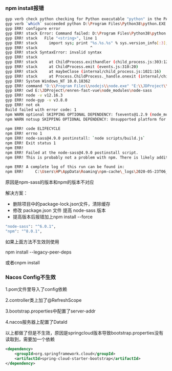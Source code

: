 ### npm install报错

```sh
gyp verb check python checking for Python executable "python" in the PATH
gyp verb `which` succeeded python D:\Program Files\Python38\python.EXE
gyp ERR! configure error
gyp ERR! stack Error: Command failed: D:\Program Files\Python38\python.EXE -c import sys; print "%s.%s.%s" % sys.version_info[:3];
gyp ERR! stack   File "<string>", line 1
gyp ERR! stack     import sys; print "%s.%s.%s" % sys.version_info[:3];
gyp ERR! stack                       ^
gyp ERR! stack SyntaxError: invalid syntax
gyp ERR! stack
gyp ERR! stack     at ChildProcess.exithandler (child_process.js:303:12)
gyp ERR! stack     at ChildProcess.emit (events.js:310:20)
gyp ERR! stack     at maybeClose (internal/child_process.js:1021:16)
gyp ERR! stack     at Process.ChildProcess._handle.onexit (internal/child_process.js:286:5)
gyp ERR! System Windows_NT 10.0.18362
gyp ERR! command "D:\\Program Files\\nodejs\\node.exe" "E:\\JDProject\\renren-fast-vue\\node_modules\\node-gyp\\bin\\node-gyp.js" "rebuild" "--verbose" "--libsass_ext=" "--libsass_cflags=" "--libsass_ldflags=" "--libsass_library="
gyp ERR! cwd E:\JDProject\renren-fast-vue\node_modules\node-sass
gyp ERR! node -v v12.16.3
gyp ERR! node-gyp -v v3.8.0
gyp ERR! not ok
Build failed with error code: 1
npm WARN optional SKIPPING OPTIONAL DEPENDENCY: fsevents@1.2.9 (node_modules\fsevents):
npm WARN notsup SKIPPING OPTIONAL DEPENDENCY: Unsupported platform for fsevents@1.2.9: wanted {"os":"darwin","arch":"any"} (current: {"os":"win32","arch":"x64"})
 
npm ERR! code ELIFECYCLE
npm ERR! errno 1
npm ERR! node-sass@4.9.0 postinstall: `node scripts/build.js`
npm ERR! Exit status 1
npm ERR!
npm ERR! Failed at the node-sass@4.9.0 postinstall script.
npm ERR! This is probably not a problem with npm. There is likely additional logging output above.
 
npm ERR! A complete log of this run can be found in:
npm ERR!     C:\Users\HP\AppData\Roaming\npm-cache\_logs\2020-05-23T06_27_44_952Z-debug.log
```

原因是npm-sass的版本和npm的版本不对应

解决方案：

- 删除项目中的package-lock.json文件，清除缓存
- 修改 package.json 文件  提高 node-sass  版本
- 提高版本后报错加上npm install --force 

```sh
"node-sass": "^6.0.1",
"npm": "^8.0.1",
```



如果上面方法不生效则使用

npm install --legacy-peer-deps

或者cnpm install



### Nacos Config不生效

1.pom文件里导入了config依赖

2.controller类上加了@RefreshScope

3.bootstrap.properties中配置了server-addr

4.nacos服务器上配置了DataId

以上都做了但是不生效，原因是springcloud版本导致bootstrap.properties没有读取到，需要加一个依赖

```xml
<dependency>
    <groupId>org.springframework.cloud</groupId>
    <artifactId>spring-cloud-starter-bootstrap</artifactId>
</dependency>
```

